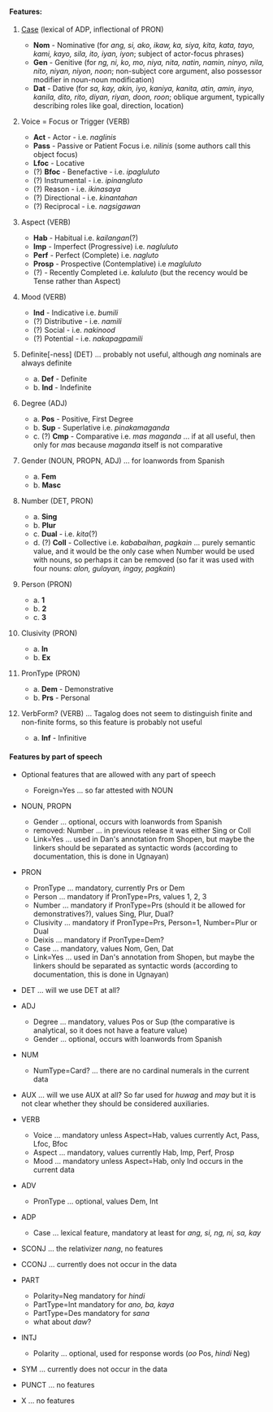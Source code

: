 #### Features:

1. [Case](https://universaldependencies.org/u/feat/Case.html) (lexical of ADP, inflectional of PRON)
    - **Nom** - Nominative (for _ang, si, ako, ikaw, ka, siya, kita, kata, tayo, kami, kayo, sila, ito, iyan, iyon_; subject of actor-focus phrases)
    - **Gen** - Genitive (for _ng, ni, ko, mo, niya, nita, natin, namin, ninyo, nila, nito, niyan, niyon, noon_; non-subject core argument, also possessor modifier in noun-noun modification)
    - **Dat** - Dative (for _sa, kay, akin, iyo, kaniya, kanita, atin, amin, inyo, kanila, dito, rito, diyan, riyan, doon, roon_; oblique argument, typically describing roles like goal, direction, location)

2. Voice = Focus or Trigger (VERB)
    - **Act** - Actor - i.e. *naglinis*
    - **Pass** - Passive or Patient Focus i.e. *nilinis* (some authors call this object focus)
    - **Lfoc** - Locative
    - (?) **Bfoc** - Benefactive - i.e. *ipagluluto*
    - (?) Instrumental - i.e. *ipinangluto*
    - (?) Reason - i.e. *ikinasaya*
    - (?) Directional - i.e. *kinantahan*
    - (?) Reciprocal - i.e. *nagsigawan*

3. Aspect (VERB)
    - **Hab** - Habitual i.e. *kailangan*(?)
    - **Imp** - Imperfect (Progressive) i.e. *nagluluto*
    - **Perf** - Perfect (Complete) i.e. *nagluto*
    - **Prosp** - Prospective (Contemplative) i.e *magluluto*
    - (?) - Recently Completed i.e. *kaluluto* (but the recency would be Tense rather than Aspect)

4. Mood (VERB)
    - **Ind** - Indicative i.e. *bumili*
    - (?) Distributive - i.e. *namili*
    - (?) Social - i.e. *nakinood*
    - (?) Potential - i.e. *nakapagpamili*

5. Definite[-ness] (DET) ... probably not useful, although _ang_ nominals are always definite
    - a. **Def** - Definite
    - b. **Ind** - Indefinite

6. Degree (ADJ)
    - a. **Pos** - Positive, First Degree
    - b. **Sup** - Superlative i.e. *pinakamaganda*
    - c. (?) **Cmp** - Comparative i.e. *mas maganda* ... if at all useful, then only for _mas_ because _maganda_ itself is not comparative

7. Gender (NOUN, PROPN, ADJ) ... for loanwords from Spanish
    - a. **Fem**
    - b. **Masc**

8. Number (DET, PRON)
    - a. **Sing**
    - b. **Plur**
    - c. **Dual** - i.e. *kita*(?)
    - d. (?) **Coll** - Collective i.e. *kababaihan*, *pagkain* ... purely semantic value, and it would be the only case when Number would be used with nouns, so perhaps it can be removed (so far it was used with four nouns: _alon, gulayan, ingay, pagkain_)

9. Person (PRON)
    - a. **1**
    - b. **2**
    - c. **3**

10. Clusivity (PRON)
    - a. **In**
    - b. **Ex**

11. PronType (PRON)
    - a. **Dem** - Demonstrative
    - b. **Prs** - Personal

12. VerbForm? (VERB) ... Tagalog does not seem to distinguish finite and non-finite forms, so this feature is probably not useful
    - a. **Inf** - Infinitive

#### Features by part of speech

* Optional features that are allowed with any part of speech
  * Foreign=Yes ... so far attested with NOUN

* NOUN, PROPN
  * Gender ... optional, occurs with loanwords from Spanish
  * removed: Number ... in previous release it was either Sing or Coll
  * Link=Yes ... used in Dan's annotation from Shopen, but maybe the linkers should be separated as syntactic words (according to documentation, this is done in Ugnayan)

* PRON
  * PronType ... mandatory, currently Prs or Dem
  * Person ... mandatory if PronType=Prs, values 1, 2, 3
  * Number ... mandatory if PronType=Prs (should it be allowed for demonstratives?), values Sing, Plur, Dual?
  * Clusivity ... mandatory if PronType=Prs, Person=1, Number=Plur or Dual
  * Deixis ... mandatory if PronType=Dem?
  * Case ... mandatory, values Nom, Gen, Dat
  * Link=Yes ... used in Dan's annotation from Shopen, but maybe the linkers should be separated as syntactic words (according to documentation, this is done in Ugnayan)

* DET ... will we use DET at all?

* ADJ
  * Degree ... mandatory, values Pos or Sup (the comparative is analytical, so it does not have a feature value)
  * Gender ... optional, occurs with loanwords from Spanish

* NUM
  * NumType=Card? ... there are no cardinal numerals in the current data

* AUX ... will we use AUX at all? So far used for _huwag_ and _may_ but it is not clear whether they should be considered auxiliaries.

* VERB
  * Voice ... mandatory unless Aspect=Hab, values currently Act, Pass, Lfoc, Bfoc
  * Aspect ... mandatory, values currently Hab, Imp, Perf, Prosp
  * Mood ... mandatory unless Aspect=Hab, only Ind occurs in the current data

* ADV
  * PronType ... optional, values Dem, Int

* ADP
  * Case ... lexical feature, mandatory at least for _ang, si, ng, ni, sa, kay_

* SCONJ ... the relativizer _nang_, no features

* CCONJ ... currently does not occur in the data

* PART
  * Polarity=Neg mandatory for _hindi_
  * PartType=Int mandatory for _ano, ba, kaya_
  * PartType=Des mandatory for _sana_
  * what about _daw_?

* INTJ
  * Polarity ... optional, used for response words (_oo_ Pos, _hindi_ Neg)

* SYM ... currently does not occur in the data

* PUNCT ... no features

* X ... no features
